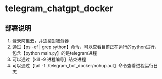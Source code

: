 # telegram_chatgpt_docker
## 部署说明
1. 登录阿里云，并连接到服务器
2. 通过【ps -ef | grep python】命令，可以查看目前正在运行的python进行，包含【python main.py】的是telegram进程
3. 可以通过【kill -9 进程编号】结束进程
4. 可以通过【tail -f ./telegram_bot_docker/nohup.out】命令查看进程运行日志